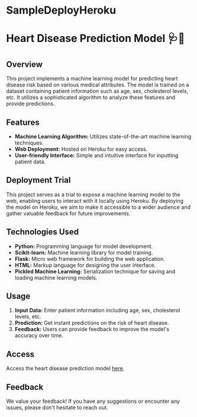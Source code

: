 # SampleDeployHeroku
# Heart Disease Prediction Model 🩺💓

## Overview
This project implements a machine learning model for predicting heart disease risk based on various medical attributes. The model is trained on a dataset containing patient information such as age, sex, cholesterol levels, etc. It utilizes a sophisticated algorithm to analyze these features and provide predictions.

## Features
- **Machine Learning Algorithm:** Utilizes state-of-the-art machine learning techniques.
- **Web Deployment:** Hosted on Heroku for easy access.
- **User-friendly Interface:** Simple and intuitive interface for inputting patient data.

## Deployment Trial
This project serves as a trial to expose a machine learning model to the web, enabling users to interact with it locally using Heroku. By deploying the model on Heroku, we aim to make it accessible to a wider audience and gather valuable feedback for future improvements.

## Technologies Used
- **Python:** Programming language for model development.
- **Scikit-learn:** Machine learning library for model training.
- **Flask:** Micro web framework for building the web application.
- **HTML:** Markup language for designing the user interface.
- **Pickled Machine Learning:** Serialization technique for saving and loading machine learning models.

## Usage
1. **Input Data:** Enter patient information including age, sex, cholesterol levels, etc.
2. **Prediction:** Get instant predictions on the risk of heart disease.
3. **Feedback:** Users can provide feedback to improve the model's accuracy over time.

## Access
Access the heart disease prediction model [here](https://github.com/Harine19/SampleDeployHeroku/tree/main/models).

## Feedback
We value your feedback! If you have any suggestions or encounter any issues, please don't hesitate to reach out.

